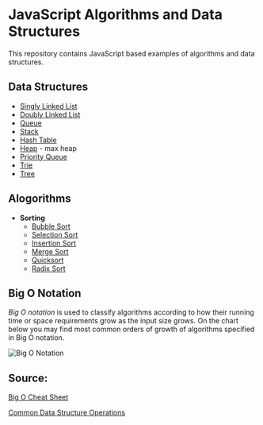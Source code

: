 # JavaScript Algorithms and Data Structures
This repository contains JavaScript based examples of algorithms and data structures.

## Data Structures
* [Singly Linked List](DataStructures/SinglyLinkedList.js)
* [Doubly Linked List]()
* [Queue](DataStructures/Queue.js)
* [Stack](DataStructures/Stack.js)
* [Hash Table](DataStructures/HashTable.js)
* [Heap](DataStructures/MaxBinaryHeap.js) - max heap
* [Priority Queue](DataStructures/PriorityQueue.js)
* [Trie]()
* [Tree](DataStructures/BinarySearchTree.js)


## Alogorithms
* **Sorting**
  * [Bubble Sort](Sorting/BubbleSort.js)
  * [Selection Sort](Sorting/SelectionSort.js)
  * [Insertion Sort](Sorting/InsertionSort.js)
  * [Merge Sort](Sorting/MergeSort.js)
  * [Quicksort](Sorting/QuickSort.js)
  * [Radix Sort](Sorting/Radix.js)


## Big O Notation

*Big O notation* is used to classify algorithms according to how their running time or space requirements grow as the input size grows.
On the chart below you may find most common orders of growth of algorithms specified in Big O notation.

![Big O Notation](https://user-images.githubusercontent.com/2951356/205442173-8ec78c12-7667-4e87-9188-c449d7ef4724.png)


## Source:
[Big O Cheat Sheet](http://bigocheatsheet.com/)

[Common Data Structure Operations](https://www.bigocheatsheet.com/#tablesWrapper)


